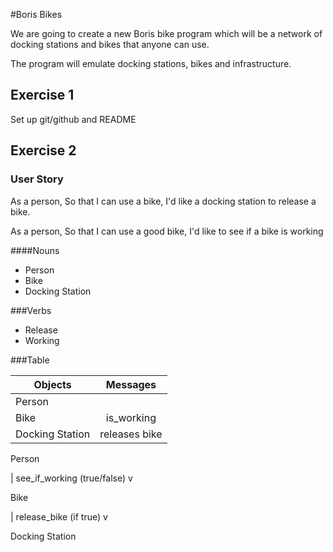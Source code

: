 #Boris Bikes

We are going to create a new Boris bike program which will be a network of docking stations and bikes that anyone can use.

The program will emulate docking stations, bikes and infrastructure.
## Exercise 1

Set up git/github and README

## Exercise 2

### User Story

As a person,
So that I can use a bike,
I'd like a docking station to release a bike.

As a person,
So that I can use a good bike,
I'd like to see if a bike is working

####Nouns
- Person
- Bike
- Docking Station

###Verbs

- Release
- Working

###Table

| Objects         | Messages      |    
| -------------   |:-------------:|
| Person          |               |
| Bike            | is_working    |   
| Docking Station | releases bike |    

Person

  | see_if_working (true/false)
  v

Bike

  | release_bike (if true)
  v
  
Docking Station
